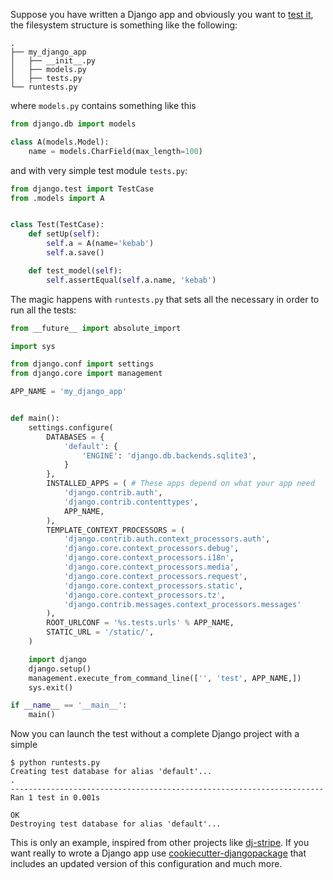 <!--
.. title: Add unitests to a Django application
.. slug: create-django-app-w-unittest-included
.. date: 2016-10-30 00:00:00
.. tags: python,django,unit tests
.. category: 
.. link: 
.. description: 
.. type: text
-->


Suppose you have written a Django app and obviously you want to [test
it](link://slug/the-amazing-world-of-python-testing), the
filesystem structure is something like the following:

```
.
├── my_django_app
│   ├── __init__.py
│   ├── models.py
│   ├── tests.py
└── runtests.py
```

where ``models.py`` contains something like this

```python
from django.db import models

class A(models.Model):
    name = models.CharField(max_length=100)
```

and with very simple test module ``tests.py``:

```python
from django.test import TestCase
from .models import A


class Test(TestCase):
    def setUp(self):
        self.a = A(name='kebab')
        self.a.save()

    def test_model(self):
        self.assertEqual(self.a.name, 'kebab')
```

The magic happens with ``runtests.py`` that sets all the necessary
in order to run all the tests:

```python
from __future__ import absolute_import

import sys

from django.conf import settings
from django.core import management

APP_NAME = 'my_django_app'


def main():
    settings.configure(
        DATABASES = {
            'default': {
                'ENGINE': 'django.db.backends.sqlite3',
            }
        },
        INSTALLED_APPS = ( # These apps depend on what your app need
            'django.contrib.auth',
            'django.contrib.contenttypes',
            APP_NAME,
        ),
        TEMPLATE_CONTEXT_PROCESSORS = (
            'django.contrib.auth.context_processors.auth',
            'django.core.context_processors.debug',
            'django.core.context_processors.i18n',
            'django.core.context_processors.media',
            'django.core.context_processors.request',
            'django.core.context_processors.static',
            'django.core.context_processors.tz',
            'django.contrib.messages.context_processors.messages'
        ),
        ROOT_URLCONF = '%s.tests.urls' % APP_NAME,
        STATIC_URL = '/static/',
    )

    import django
    django.setup()
    management.execute_from_command_line(['', 'test', APP_NAME,])
    sys.exit()

if __name__ == '__main__':
    main()

```

Now you can launch the test without a complete Django project with
a simple

    $ python runtests.py
    Creating test database for alias 'default'...
    .
    ----------------------------------------------------------------------
    Ran 1 test in 0.001s

    OK
    Destroying test database for alias 'default'...

This is only an example, inspired from other projects like [dj-stripe](https://github.com/pydanny/dj-stripe/blob/master/runtests.py).
If you want really to wrote a Django app use
[cookiecutter-djangopackage](https://github.com/pydanny/cookiecutter-djangopackage/blob/master/%7B%7Bcookiecutter.repo_name%7D%7D/runtests.py)
that includes an updated version of this configuration and much more.